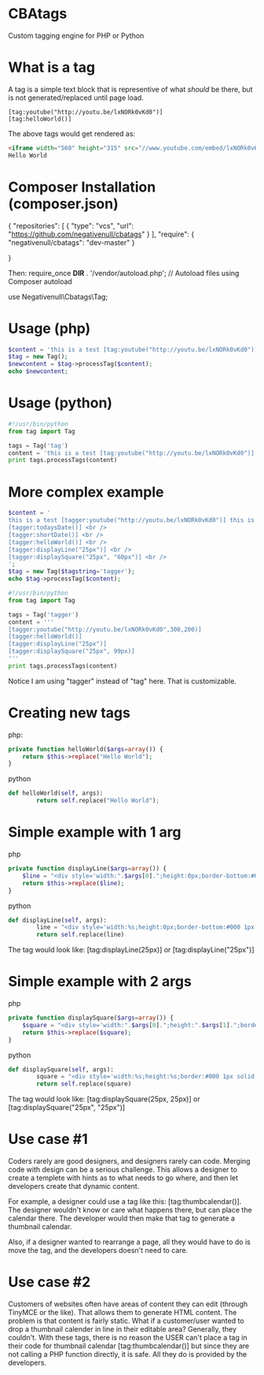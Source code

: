 CBAtags
=============

Custom tagging engine for PHP or Python

What is a tag
================
A tag is a simple text block that is representive of what *should* be there, but is not generated/replaced until page load.

```
[tag:youtube("http://youtu.be/lxNORk0vKd0")]
[tag:helloWorld()]
```

The above tags would get rendered as:
```html
<iframe width="560" height="315" src="//www.youtube.com/embed/lxNORk0vKd0" frameborder="0" allowfullscreen></iframe>
Hello World
```

Composer Installation (composer.json)
================
{
    "repositories": [
        {
            "type": "vcs",
            "url": "https://github.com/negativenull/cbatags"
        }
    ],
    "require": {
        "negativenull/cbatags": "dev-master"
    }

}

Then:
require_once __DIR__ . '/vendor/autoload.php'; // Autoload files using Composer autoload

use Negativenull\Cbatags\Tag;



Usage (php)
================
```php
$content = 'this is a test [tag:youtube("http://youtu.be/lxNORk0vKd0")] this is a test';
$tag = new Tag();
$newcontent = $tag->processTag($content);
echo $newcontent;
```

Usage (python)
================
```python
#!/usr/bin/python
from tag import Tag

tags = Tag('tag')
content = 'this is a test [tag:youtube("http://youtu.be/lxNORk0vKd0")] this is a test'
print tags.processTags(content)
```


More complex example
=========================
```php
$content = '
this is a test [tagger:youtube("http://youtu.be/lxNORk0vKd0")] this is a test <br />
[tagger:todaysDate()] <br />
[tagger:shortDate()] <br />
[tagger:helloWorld()] <br />
[tagger:displayLine("25px")] <br />
[tagger:displaySquare("25px", "60px")] <br />
';
$tag = new Tag($tagstring='tagger');
echo $tag->processTag($content);
```

```python
#!/usr/bin/python
from tag import Tag

tags = Tag('tagger')
content = '''
[tagger:youtube("http://youtu.be/lxNORk0vKd0",300,200)] 
[tagger:helloWorld()] 
[tagger:displayLine("25px")] 
[tagger:displaySquare("25px", 99px)] 
'''
print tags.processTags(content)
```

Notice I am using "tagger" instead of "tag" here.  That is customizable.


Creating new tags
=============
php:
```php
private function helloWorld($args=array()) {
    return $this->replace("Hello World");
}
```
python
```python
def helloWorld(self, args):	
		return self.replace("Hello World");
```



Simple example with 1 arg
================
php
```php
private function displayLine($args=array()) {
    $line = "<div style='width:".$args[0].";height:0px;border-bottom:#000 1px solid;' ></div>";
    return $this->replace($line);
}
```
python
```python
def displayLine(self, args):
		line = "<div style='width:%s;height:0px;border-bottom:#000 1px solid;' ></div>"%args[0]
		return self.replace(line)
```
The tag would look like: [tag:displayLine(25px)] or [tag:displayLine("25px")]

Simple example with 2 args
================
php
```php
private function displaySquare($args=array()) {
    $square = "<div style='width:".$args[0].";height:".$args[1].";border:#000 1px solid;' ></div>";
    return $this->replace($square);
}
```
python
```python
def displaySquare(self, args):
		square = "<div style='width:%s;height:%s;border:#000 1px solid;' ></div>"%(args[0],args[1])
		return self.replace(square)
```

The tag would look like: [tag:displaySquare(25px, 25px)] or [tag:displaySquare("25px", "25px")]


Use case #1
=======
Coders rarely are good designers, and designers rarely can code.  Merging code with design can be a serious challenge.  This allows a designer to create a templete with hints as to what needs to go where, and then let developers create that dynamic content.

For example, a designer could use a tag like this: [tag:thumbcalendar()].  The designer wouldn't know or care what happens there, but can place the calendar there.  The developer would then make that tag to generate a thumbnail calendar.  

Also, if a designer wanted to rearrange a page, all they would have to do is move the tag, and the developers doesn't need to care.



Use case #2
=======
Customers of websites often have areas of content they can edit (through TinyMCE or the like).  That allows them to generate HTML content.  The problem is that content is fairly static.  What if a customer/user wanted to drop a thumbnail calender in line in their editable area?  Generally, they couldn't.  With these tags, there is no reason the USER can't place a tag in their code for thumbnail calendar  [tag:thumbcalendar()] but since they are not calling a PHP function directly, it is safe.  All they do is provided by the developers.


